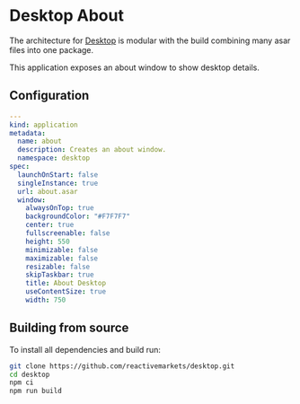 # Desktop About

The architecture for [Desktop](https://github.com/reactivemarkets/desktop) is modular with the build combining many asar files into one package.

This application exposes an about window to show desktop details.

## Configuration

```yaml
---
kind: application
metadata:
  name: about
  description: Creates an about window.
  namespace: desktop
spec:
  launchOnStart: false
  singleInstance: true
  url: about.asar
  window:
    alwaysOnTop: true
    backgroundColor: "#F7F7F7"
    center: true
    fullscreenable: false
    height: 550
    minimizable: false
    maximizable: false
    resizable: false
    skipTaskbar: true
    title: About Desktop
    useContentSize: true
    width: 750
```

## Building from source

To install all dependencies and build run:

```bash
git clone https://github.com/reactivemarkets/desktop.git
cd desktop
npm ci
npm run build
```
